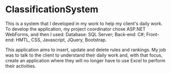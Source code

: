 # ClassificationSystem
This is a system that I developed in my work to help my client's daily work.
To develop the application, my project coordinator chose ASP.NET WebForms, and then I used:
 Database: SQL Server;
 Back-end: C#;
 Front-end: HMTL, CSS, Javascript, JQuery, Bootstrap.

This application aims to insert, update and delete rules and rankings.
My job was to talk to the client to understand their daily work and, with that focus, create an application where they will no longer have to use Excel to perform their activities.
